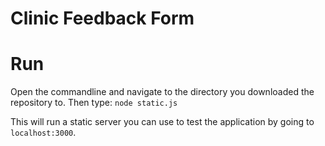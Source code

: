 Clinic Feedback Form
====================

Run
=====
Open the commandline and navigate to the directory you downloaded the repository to. Then type:
`node static.js`

This will run a static server you can use to test the application by going to `localhost:3000`.
